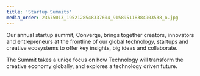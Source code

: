 ```yaml
---
title: 'Startup Summits'
media_order: 23675013_1952128548337604_915895118384903538_o.jpg
---
```


Our annual startup summit, Converge, brings together creators, innovators and entrepreneurs at the frontline of our global technology, startups and creative ecosystems to offer key insights, big ideas and collaborate. 

The Summit takes a uniqe focus on how Technology will transform the creative economy globally, and explores a technology driven future. 
